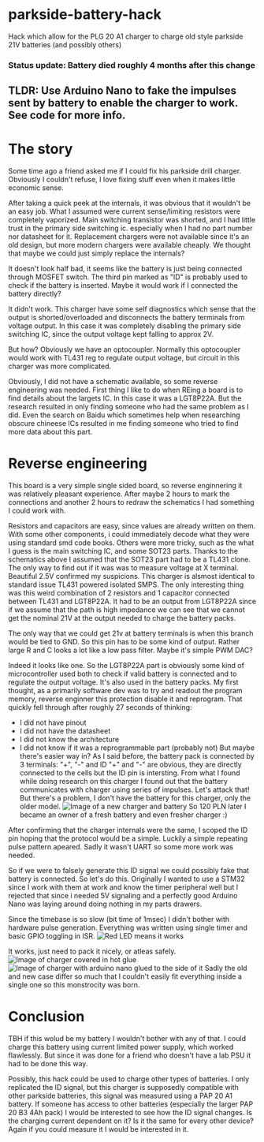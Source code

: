 # parkside-battery-hack
Hack which allow for the PLG 20 A1 charger to charge old style parkside 21V batteries (and possibly others)
### Status update: Battery died roughly 4 months after this change

## TLDR: Use Arduino Nano to fake the impulses sent by battery to enable the charger to work. See code for more info.
# The story
Some time ago a friend asked me if I could fix his parkside drill charger. Obviously I couldn't refuse, I love fixing stuff even when it makes little economic sense.

After taking a quick peek at the internals, it was obvious that it wouldn't be an easy job.
What I assumed were current sense/limiting resistors were completely vaporized. Main switching transistor was shorted, and I had little trust in the primary side switching ic. especially when I had no part number nor datasheet for it.
Replacement chargers were not available since it's an old design, but more modern chargers were available cheaply. We thought that maybe we could just simply replace the internals?


It doesn't look half bad, it seems like the battery is just being connected through MOSFET switch. The third pin marked as "ID" is probably used to check if the battery is inserted.
Maybe it would work if I connected the battery directly?

It didn't work. This charger have some self diagnostics which sense that the output is shorted/overloaded and disconnects the battery terminals from voltage output. In this case it was completely disabling the primary side switching IC, since the output voltage kept falling to approx 2V.

But how? Obviously we have an optocoupler. Normally this optocoupler would work with TL431 reg to regulate output voltage, but circuit in this charger was more complicated.

Obviously, I did not have a schematic available, so some reverse engineering was needed.
First thing I like to do when REing a board is to find details about the largets IC. In this case it was a LGT8P22A.
But the research resulted in only finding someone who had the same problem as I did.
Even the search on Baidu which sometimes help when researching obscure chineese ICs resulted in me finding someone who tried to find more data about this part.

# Reverse engineering
This board is a very simple single sided board, so reverse enginnering it was relatively pleasant experience.
After maybe 2 hours to mark the connections and another 2 hours to redraw the schematics I had something I could work with.

Resistors and capacitors are easy, since values are already written on them.
With some other components, i could immediately decode what they were using standard smd code books.
Others were more tricky, such as the what I guess is the main switching IC, and some SOT23 parts.
Thanks to the schematics above I assumed that the SOT23 part had to be a TL431 clone. The only way to find out if it was was to measure voltage at X terminal.
Beautiful 2.5V confirmed my suspicions. This charger is alsmost identical to standard issue TL431 powered isolated SMPS.
The only interesting thing was this weird combination of 2 resistors and  1 capacitor connected between TL431  and LGT8P22A.
It had to be an output from LGT8P22A since if we assume that the path is high impedance we can see that we cannot get the nominal 21V at the output needed to charge the battery packs.

The only way that we could get 21v at battery terminals is when this branch would be tied to GND.
So this pin has to be some kind of output. Rather large R and C looks a lot like a low pass filter. Maybe it's simple PWM DAC?

Indeed it looks like one.
So the LGT8P22A part is obviously some kind of microcontroller used both to check if valid battery is connected and to regulate the output voltage. It's also used in the battery packs.
My first thought, as a primarily software dev was to try and readout the program memory, reverse enginner this protection disable it and reprogram. That quickly fell through after roughly 27 seconds of thinking:
- I did not have pinout
- I did not have the datasheet
- I did not know the architecture
- I did not know if it was a reprogrammable part (probably not)
But maybe there's easier way in?
As I said before, the battery pack is connected by 3 terminals: "+", "-" and ID
"+" and "-" are obvious, they are directly connected to the cells but the ID pin is intersting.
From what I found while doing research on this charger I found out that the battery communicates with charger using series of impulses. Let's attack that!
But there's a problem, I don't have the battery for this charger, only the older model.
![Image of a new charger and battery](doc/new.png)
So 120 PLN later I became an owner of a fresh battery and even fresher charger :)

After confirming that the charger internals were the same, I scoped the ID pin hoping that the protocol would be a simple. Luckily a simple repeating pulse pattern apeared.
Sadly it wasn't UART so some more work was needed.

So if we were to falsely generate this ID signal we could possibly fake that battery is connected. So let's do this.
Originally I wanted to use a STM32 since I work with them at work and know the timer peripheral well but I rejected that since i needed 5V signaling and a perfectly good Arduino Nano was laying around doing nothing in my parts drawers.

Since the timebase is so slow (bit time of 1msec) I didn't bother with hardware pulse generation. Everything was written using single timer and basic GPIO toggling in ISR.
![Red LED means it works](doc/works.png)

It works, just need to pack it nicely, or atleas safely.
![Image of charger covered in hot glue](doc/hack1.png)
![Image of charger with arduino nano glued to the side of it](doc/hack2.png)
Sadly the old and new case differ so much that I couldn't easily fit everything inside a single one so this monstrocity was born.

# Conclusion
TBH if this wolud be my battery I wouldn't bother with any of that. I could charge this battery using current limited power supply, which worked flawlessly. But since it was done for a friend who doesn't have a lab PSU it had to be done this way.

Possibly, this hack could be used to charge other types of batteries. I only replicated the ID signal, but this charger is supposedly compatible with other parkside batteries, this signal was measured using a PAP 20 A1 battery. If someone has access to other batteries (especially the larger PAP 20 B3 4Ah pack) I would be interested to see how the ID signal changes. Is the charging current dependent on it? Is it the same for every other device? Again if you could measure it I would be interested in it. 


